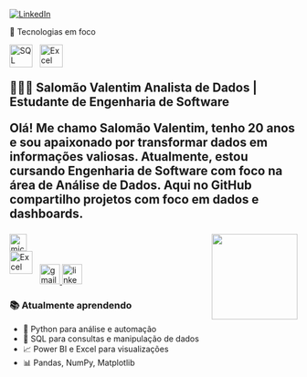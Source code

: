 
<p align="left"> <a href="https://www.linkedin.com/in/salomaovalentim/" target="_blank"> <img alt="LinkedIn" title="Conecte-se comigo no LinkedIn" src="https://img.shields.io/badge/LinkedIn-blue?logo=linkedin&style=for-the-badge" /> </a> </p>
🧰 Tecnologias em foco

<img align="left" alt="SQL Server" title="SQL Server" width="40px" style="padding-right: 10px;" src="https://img.icons8.com/color/48/microsoft-sql-server.png" /> <img align="left" alt="Excel" title="Excel" width="40px" style="padding-right: 10px;" src="https://img.icons8.com/color/48/microsoft-excel-2019.png" />
<br/> <br/>


<h2 align="left"> 👨🏻‍💻 Salomão Valentim
Analista de Dados | Estudante de Engenharia de Software

Olá! Me chamo Salomão Valentim, tenho 20 anos e sou apaixonado por transformar dados em informações valiosas. Atualmente, estou cursando Engenharia de Software com foco na área de Análise de Dados. Aqui no GitHub compartilho projetos com foco em dados e dashboards.</h2>

###

<img align="right" height="150" src="https://media2.giphy.com/media/v1.Y2lkPTc5MGI3NjExajRvN2J5M2NqbHF0NHZndmNwbm1uZWtpaWh5dDNieG5pd21zaGtzciZlcD12MV9pbnRlcm5hbF9naWZfYnlfaWQmY3Q9Zw/QpVUMRUJGokfqXyfa1/giphy.gif"  />

###

<div align="left">
  <img src="https://cdn.jsdelivr.net/gh/devicons/devicon/icons/microsoftsqlserver/microsoftsqlserver-plain.svg" height="30" alt="microsoftsqlserver logo"  />
</div> 

<img align="left" alt="Excel" title="Excel" width="40px" style="padding-right: 10px;" src="https://img.icons8.com/color/48/microsoft-excel-2019.png" />

###

<div align="left">
  <a href="salomaovalentim31@gmail.com" target="_blank">
    <img src="https://img.shields.io/static/v1?message=Gmail&logo=gmail&label=&color=D14836&logoColor=white&labelColor=&style=for-the-badge" height="35" alt="gmail logo"  />
  </a>
  <a href="www.linkedin.com/in/salomaovalentim" target="_blank">
    <img src="https://img.shields.io/static/v1?message=LinkedIn&logo=linkedin&label=&color=0077B5&logoColor=white&labelColor=&style=for-the-badge" height="35" alt="linkedin logo"  />
  </a>
</div>

### 📚 Atualmente aprendendo

- 🐍 Python para análise e automação
- 🧮 SQL para consultas e manipulação de dados
- 📈 Power BI e Excel para visualizações
- 📊 Pandas, NumPy, Matplotlib
